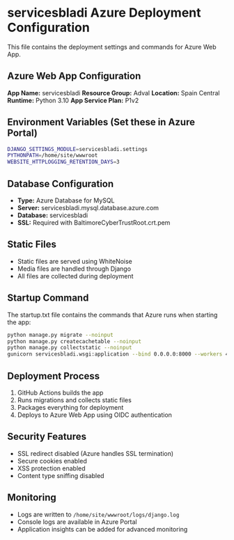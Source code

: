# servicesbladi Azure Deployment Configuration

This file contains the deployment settings and commands for Azure Web App.

## Azure Web App Configuration

**App Name:** servicesbladi
**Resource Group:** Adval
**Location:** Spain Central
**Runtime:** Python 3.10
**App Service Plan:** P1v2

## Environment Variables (Set these in Azure Portal)

```bash
DJANGO_SETTINGS_MODULE=servicesbladi.settings
PYTHONPATH=/home/site/wwwroot
WEBSITE_HTTPLOGGING_RETENTION_DAYS=3
```

## Database Configuration

- **Type:** Azure Database for MySQL
- **Server:** servicesbladi.mysql.database.azure.com
- **Database:** servicesbladi
- **SSL:** Required with BaltimoreCyberTrustRoot.crt.pem

## Static Files

- Static files are served using WhiteNoise
- Media files are handled through Django
- All files are collected during deployment

## Startup Command

The startup.txt file contains the commands that Azure runs when starting the app:
```bash
python manage.py migrate --noinput
python manage.py createcachetable --noinput  
python manage.py collectstatic --noinput
gunicorn servicesbladi.wsgi:application --bind 0.0.0.0:8000 --workers 4 --timeout 120
```

## Deployment Process

1. GitHub Actions builds the app
2. Runs migrations and collects static files
3. Packages everything for deployment
4. Deploys to Azure Web App using OIDC authentication

## Security Features

- SSL redirect disabled (Azure handles SSL termination)
- Secure cookies enabled
- XSS protection enabled
- Content type sniffing disabled

## Monitoring

- Logs are written to `/home/site/wwwroot/logs/django.log`
- Console logs are available in Azure Portal
- Application insights can be added for advanced monitoring
